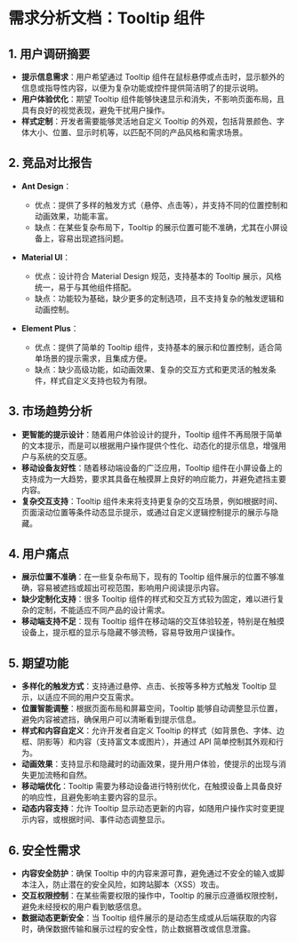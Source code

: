 # 需求分析文档：Tooltip 组件

## 1. 用户调研摘要
- **提示信息需求**：用户希望通过 Tooltip 组件在鼠标悬停或点击时，显示额外的信息或指导性内容，以便为复杂功能或控件提供简洁明了的提示说明。
- **用户体验优化**：期望 Tooltip 组件能够快速显示和消失，不影响页面布局，且具有良好的视觉表现，避免干扰用户操作。
- **样式定制**：开发者需要能够灵活地自定义 Tooltip 的外观，包括背景颜色、字体大小、位置、显示时机等，以匹配不同的产品风格和需求场景。

## 2. 竞品对比报告
- **Ant Design**：
  - 优点：提供了多样的触发方式（悬停、点击等），并支持不同的位置控制和动画效果，功能丰富。
  - 缺点：在某些复杂布局下，Tooltip 的展示位置可能不准确，尤其在小屏设备上，容易出现遮挡问题。

- **Material UI**：
  - 优点：设计符合 Material Design 规范，支持基本的 Tooltip 展示，风格统一，易于与其他组件搭配。
  - 缺点：功能较为基础，缺少更多的定制选项，且不支持复杂的触发逻辑和动画控制。

- **Element Plus**：
  - 优点：提供了简单的 Tooltip 组件，支持基本的展示和位置控制，适合简单场景的提示需求，且集成方便。
  - 缺点：缺少高级功能，如动画效果、复杂的交互方式和更灵活的触发条件，样式自定义支持也较为有限。

## 3. 市场趋势分析
- **更智能的提示设计**：随着用户体验设计的提升，Tooltip 组件不再局限于简单的文本提示，而是可以根据用户操作提供个性化、动态化的提示信息，增强用户与系统的交互感。
- **移动设备友好性**：随着移动端设备的广泛应用，Tooltip 组件在小屏设备上的支持成为一大趋势，要求其具备在触摸屏上良好的响应能力，并避免遮挡主要内容。
- **复杂交互支持**：Tooltip 组件未来将支持更复杂的交互场景，例如根据时间、页面滚动位置等条件动态显示提示，或通过自定义逻辑控制提示的展示与隐藏。

## 4. 用户痛点
- **展示位置不准确**：在一些复杂布局下，现有的 Tooltip 组件展示的位置不够准确，容易被遮挡或超出可视范围，影响用户阅读提示内容。
- **缺少定制化支持**：很多 Tooltip 组件的样式和交互方式较为固定，难以进行复杂的定制，不能适应不同产品的设计需求。
- **移动端支持不足**：现有 Tooltip 组件在移动端的交互体验较差，特别是在触摸设备上，提示框的显示与隐藏不够流畅，容易导致用户误操作。

## 5. 期望功能
- **多样化的触发方式**：支持通过悬停、点击、长按等多种方式触发 Tooltip 显示，以适应不同的用户交互需求。
- **位置智能调整**：根据页面布局和屏幕空间，Tooltip 能够自动调整显示位置，避免内容被遮挡，确保用户可以清晰看到提示信息。
- **样式和内容自定义**：允许开发者自定义 Tooltip 的样式（如背景色、字体、边框、阴影等）和内容（支持富文本或图片），并通过 API 简单控制其外观和行为。
- **动画效果**：支持显示和隐藏时的动画效果，提升用户体验，使提示的出现与消失更加流畅和自然。
- **移动端优化**：Tooltip 需要为移动设备进行特别优化，在触摸设备上具备良好的响应性，且避免影响主要内容的显示。
- **动态内容支持**：允许 Tooltip 显示动态更新的内容，如随用户操作实时变更提示内容，或根据时间、事件动态调整显示。

## 6. 安全性需求
- **内容安全防护**：确保 Tooltip 中的内容来源可靠，避免通过不安全的输入或脚本注入，防止潜在的安全风险，如跨站脚本（XSS）攻击。
- **交互权限控制**：在某些需要权限的操作中，Tooltip 的展示应遵循权限控制，避免未经授权的用户看到敏感信息。
- **数据动态更新安全**：当 Tooltip 组件展示的是动态生成或从后端获取的内容时，确保数据传输和展示过程的安全性，防止数据篡改或信息泄露。
